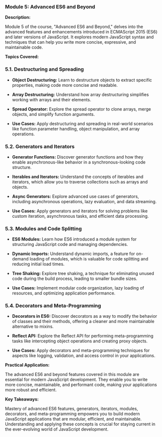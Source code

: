 ### Module 5: Advanced ES6 and Beyond

**Description:**

Module 5 of the course, "Advanced ES6 and Beyond," delves into the advanced features and enhancements introduced in ECMAScript 2015 (ES6) and later versions of JavaScript. It explores modern JavaScript syntax and techniques that can help you write more concise, expressive, and maintainable code.

**Topics Covered:**

### 5.1. Destructuring and Spreading

- **Object Destructuring:** Learn to destructure objects to extract specific properties, making code more concise and readable.

- **Array Destructuring:** Understand how array destructuring simplifies working with arrays and their elements.

- **Spread Operator:** Explore the spread operator to clone arrays, merge objects, and simplify function arguments.

- **Use Cases:** Apply destructuring and spreading in real-world scenarios like function parameter handling, object manipulation, and array operations.

### 5.2. Generators and Iterators

- **Generator Functions:** Discover generator functions and how they enable asynchronous-like behavior in a synchronous-looking code structure.

- **Iterables and Iterators:** Understand the concepts of iterables and iterators, which allow you to traverse collections such as arrays and objects.

- **Async Generators:** Explore advanced use cases of generators, including asynchronous operations, lazy evaluation, and data streaming.

- **Use Cases:** Apply generators and iterators for solving problems like custom iteration, asynchronous tasks, and efficient data processing.

### 5.3. Modules and Code Splitting

- **ES6 Modules:** Learn how ES6 introduced a module system for structuring JavaScript code and managing dependencies.

- **Dynamic Imports:** Understand dynamic imports, a feature for on-demand loading of modules, which is valuable for code splitting and reducing initial load times.

- **Tree Shaking:** Explore tree shaking, a technique for eliminating unused code during the build process, leading to smaller bundle sizes.

- **Use Cases:** Implement modular code organization, lazy loading of resources, and optimizing application performance.

### 5.4. Decorators and Meta-Programming

- **Decorators in ES6:** Discover decorators as a way to modify the behavior of classes and their methods, offering a cleaner and more maintainable alternative to mixins.

- **Reflect API:** Explore the Reflect API for performing meta-programming tasks like intercepting object operations and creating proxy objects.

- **Use Cases:** Apply decorators and meta-programming techniques for aspects like logging, validation, and access control in your applications.

**Practical Application:**

The advanced ES6 and beyond features covered in this module are essential for modern JavaScript development. They enable you to write more concise, maintainable, and performant code, making your applications more robust and efficient.

**Key Takeaways:**

Mastery of advanced ES6 features, generators, iterators, modules, decorators, and meta-programming empowers you to build modern JavaScript applications that are modular, efficient, and maintainable. Understanding and applying these concepts is crucial for staying current in the ever-evolving world of JavaScript development.

